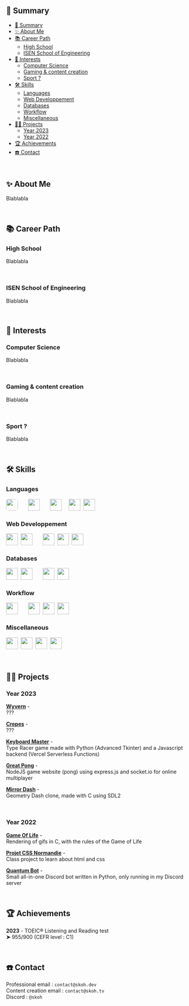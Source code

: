 ##  📌 Summary

- [📌 Summary](#-summary)
- [✨ About Me](#-about-me)
- [📚 Career Path](#-career-path)
	- [High School](#high-school)
	- [ISEN School of Engineering](#isen-school-of-engineering)
- [🔮 Interests](#-interests)
	- [Computer Science](#computer-science)
	- [Gaming \& content creation](#gaming--content-creation)
	- [Sport ?](#sport-)
- [🛠 Skills](#-skills)
	- [Languages](#languages)
	- [Web Developpement](#web-developpement)
	- [Databases](#databases)
	- [Workflow](#workflow)
	- [Miscellaneous](#miscellaneous)
- [👨‍💻 Projects](#-projects)
	- [Year 2023](#year-2023)
	- [Year 2022](#year-2022)
- [🏆 Achievements](#-achievements)
- [☎️ Contact](#️-contact)



<br>



## ✨ About Me

Blablabla



<br>



## 📚 Career Path

### High School
Blablabla


<br>


### ISEN School of Engineering
Blablabla



<br>



## 🔮 Interests

### Computer Science
Blablabla

<br>

### Gaming & content creation
Blablabla

<br>

### Sport ?
Blablabla



<br>



## 🛠 Skills

### Languages
<a href="https://docs.modular.com/mojo/programming-manual.html"><img src="https://avatars.githubusercontent.com/u/39327063?s=200&v=4" height="32px" style="border-radius:6px"></a>
<a href="https://www.python.org"><img src="https://skillicons.dev/icons?i=python" height="16px"></a>&nbsp;
<a href="https://www.cplusplus.com"><img src="https://skillicons.dev/icons?i=cpp" height="32px"></a>
<a href="https://www.cprogramming.com"><img src="https://skillicons.dev/icons?i=c" height="16px"></a>&nbsp;
<a href="https://www.rust-lang.org"><img src="https://skillicons.dev/icons?i=rust" height="32px"></a>&nbsp;&nbsp;&nbsp;&nbsp;
<a href="https://www.java.com"><img src="https://skillicons.dev/icons?i=java" height="32px"></a>&nbsp;
<a href="https://learn.microsoft.com/en-us/dotnet/csharp/"><img src="https://skillicons.dev/icons?i=cs" height="32px"></a>

### Web Developpement
<a href="https://developer.mozilla.org/en-US/docs/Web/HTML"><img src="https://skillicons.dev/icons?i=html" height="32px"></a>&nbsp;
<a href="https://sass-lang.com"><img src="https://skillicons.dev/icons?i=sass" height="32px"></a>
<a href="https://developer.mozilla.org/en-US/docs/Web/CSS/"><img src="https://skillicons.dev/icons?i=css" height="16px"></a>&nbsp;
<a href="https://developer.mozilla.org/en-US/docs/Web/JavaScript/"><img src="https://skillicons.dev/icons?i=js" height="32px"></a>&nbsp;
<a href="https://www.php.net"><img src="https://skillicons.dev/icons?i=php" height="32px"></a>&nbsp;
<a href="https://tailwindcss.com"><img src="https://skillicons.dev/icons?i=tailwind" height="32px"></a>&nbsp;

### Databases
<a href="https://www.mongodb.com"><img src="https://skillicons.dev/icons?i=mongodb" height="32px"></a>&nbsp;
<a href="https://www.mysql.com"><img src="https://skillicons.dev/icons?i=mysql" height="32px"></a>
<a href="https://www.sqlite.org"><img src="https://skillicons.dev/icons?i=sqlite" height="16px"></a>&nbsp;
<a href="https://cassandra.apache.org"><img src="https://skillicons.dev/icons?i=cassandra" height="32px"></a>&nbsp;
<a href="https://redis.io"><img src="https://skillicons.dev/icons?i=redis" height="32px"></a>&nbsp;

### Workflow
<a href="https://nixos.org"><img src="https://i.ibb.co/3kJzJPg/nix.png" height="32px"></a>
<a href="https://github.com/torvalds/linux"><img src="https://skillicons.dev/icons?i=linux" height="16px"></a>&nbsp;
<a href="https://github.com/vim"><img src="https://skillicons.dev/icons?i=vim" height="32px"></a>&nbsp;
<a href="https://obsidian.md"><img src="https://i.ibb.co/0rx1M7Z/obsidian.png" height="32px"></a>&nbsp;
<a href="https://code.visualstudio.com"><img src="https://skillicons.dev/icons?i=vscode" height="32px"></a>&nbsp;

### Miscellaneous
<a href="https://www.docker.com"><img src="https://skillicons.dev/icons?i=docker" height="32px"></a>&nbsp;
<a href="https://www.gnu.org/software/bash/"><img src="https://skillicons.dev/icons?i=bash" height="32px"></a>&nbsp;
<a href="https://docs.microsoft.com/en-us/powershell/"><img src="https://skillicons.dev/icons?i=powershell" height="32px"></a>&nbsp;
<a href="https://cmake.org"><img src="https://skillicons.dev/icons?i=cmake" height="32px"></a>



<br>



## 👨‍💻 Projects

### Year 2023

**[Wyvern](https://github.com/SkohTV/Wyvern)** -
<a href="#year-2023"><img src="https://skillicons.dev/icons?i=cpp,cmake" height="12px"></a><br>
???
<br>

**[Crepes](https://github.com/SkohTV/Crepes)** -
<a href="#year-2023"><img src="https://skillicons.dev/icons?i=rust" height="12px"></a><br>
???
<br>

**[Keyboard Master](https://github.com/SkohTV/Keyboard-master)** -
<a href="#year-2023"><img src="https://skillicons.dev/icons?i=py,js,mongo" height="12px"></a><br>
Type Racer game made with Python (Advanced Tkinter) and a Javascript backend (Vercel Serverless Functions)
<br>

**[Great Pong](https://github.com/SkohTV/Great-pong)** -
<a href="#year-2023"><img src="https://skillicons.dev/icons?i=html,sass,js" height="12px"></a><br>
NodeJS game website (pong) using express.js and socket.io for online multiplayer
<br>

**[Mirror Dash](https://github.com/SkohTV/Mirror-dash)** -
<a href="#year-2023"><img src="https://skillicons.dev/icons?i=c,cmake" height="12px"></a><br>
Geometry Dash clone, made with C using SDL2


<br>


### Year 2022

**[Game Of Life](https://github.com/SkohTV/Game-of-life)** -
<a href="#year-2022"><img src="https://skillicons.dev/icons?i=c" height="12px"></a><br>
Rendering of gifs in C, with the rules of the Game of Life
<br>

**[Projet CSS Normandie](https://github.com/SkohTV/Project-css-normandie)** -
<a href="#year-2022"><img src="https://skillicons.dev/icons?i=html,sass" height="12px"></a><br>
Class project to learn about html and css
<br>

**[Quantum Bot](https://github.com/SkohTV/Quantum-bot)** -
<a href="#year-2022"><img src="https://skillicons.dev/icons?i=py" height="12px"></a><br>
Small all-in-one Discord bot written in Python, only running in my Discord server



<br>



## 🏆 Achievements

**2023** - TOEIC® Listening and Reading test<br>
**➤** 955/900 (CEFR level : C1)<br>



<br>



## ☎️ Contact

Professional email : `contact@skoh.dev`<br>
Content creation email : `contact@skoh.tv`<br>
Discord : `@skoh`